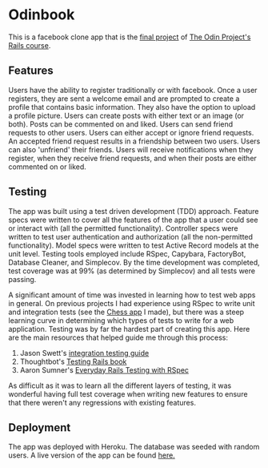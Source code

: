 # Odinbook

This is a facebook clone app that is the [final project](https://www.theodinproject.com/paths/full-stack-ruby-on-rails/courses/ruby-on-rails/lessons/final-project) of [The Odin Project's](https://www.theodinproject.com/) [Rails course](https://www.theodinproject.com/paths/full-stack-ruby-on-rails/courses/ruby-on-rails).

## Features

Users have the ability to register traditionally or with facebook.  Once a user registers, they are sent a welcome email and are prompted to create a profile that contains basic information.  They also have the option to upload a profile picture.  Users can create posts with either text or an image (or both).  Posts can be commented on and liked.  Users can send friend requests to other users.  Users can either accept or ignore friend requests.  An accepted friend request results in a friendship between two users.  Users can also 'unfriend' their friends.  Users will receive notifications when they register, when they receive friend requests, and when their posts are either commented on or liked.  

## Testing

The app was built using a test driven development (TDD) approach.  Feature specs were written to cover all the features of the app that a user could see or interact with (all the permitted functionality).  Controller specs were written to test user authentication and authorization (all the non-permitted functionality).  Model specs were written to test Active Record models at the unit level.  Testing tools employed include RSpec, Capybara, FactoryBot, Database Cleaner, and Simplecov.  By the time development was completed, test coverage was at 99% (as determined by Simplecov) and all tests were passing.    

A significant amount of time was invested in learning how to test web apps in general.  On previous projects I had experience using RSpec to write unit and integration tests (see the [Chess app](https://github.com/esteban90-dev/Chess) I made), but there was a steep learning curve in determining which types of tests to write for a web application.  Testing was by far the hardest part of creating this app.  Here are the main resources that helped guide me through this process: 

1. Jason Swett's [integration testing guide](https://www.codewithjason.com/rails-integration-tests-rspec-capybara/)
2. Thoughtbot's [Testing Rails book](https://books.thoughtbot.com/assets/testing-rails.pdf)
3. Aaron Sumner's [Everyday Rails Testing with RSpec](https://leanpub.com/everydayrailsrspec)

As difficult as it was to learn all the different layers of testing, it was wonderful having full test coverage when writing new features to ensure that there weren't any regressions with existing features. 

## Deployment

The app was deployed with Heroku.  The database was seeded with random users.  A live version of the app can be found [here.](https://serene-brook-76128.herokuapp.com/)